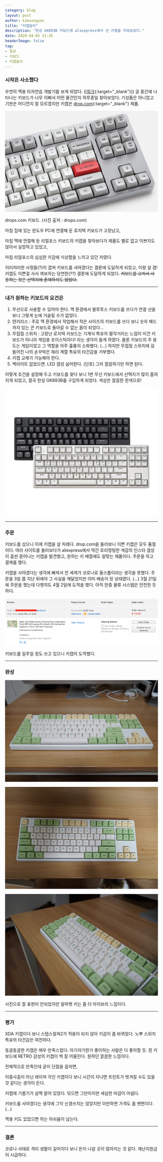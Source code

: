 ```yaml
---
category: blog
layout: post
author: kimsungyoo
title: "키캡놀이"
description: "한성 GK893B 키보드에 aliexpress에서 산 키캡을 끼워보았다."
date: 2020-04-02 21:35
headerImage: false
tag:
- 일상
- 키보드
- 키캡놀이
---
```

### 시작은 사소했다

우연히 맥용 타자연습 개발기를 보게 되었다.
([[링크](https://medium.com/@jungkim/%ED%95%98%EB%82%98-%ED%83%80%EC%9E%90-%EC%97%B0%EC%8A%B5-%EA%B0%9C%EB%B0%9C%ED%9B%84%EA%B8%B0-1e4391b323bf){:target="_blank"}])
글 중간에 나타나는 키보드가 너무 이뻐서 어떤 물건인지 하루종일 찾아보았다. 기성품은 아니었고 기판은 어디껀지 잘 모르겠지만 키캡은 [drop.com](https://drop.com/buy/drop-matt3o-mt3-dev-tty-keycap-set){:target="_blank"} 제품.

![drops.com keyboard](/assets/images/post/2020-04-02/drops_keyboard.png)
<figcaption>drops.com 키보드. (사진 출처 : drops.com)</figcaption>

마침 집에 있는 윈도우 PC에 연결해 둔 로지텍 키보드가 고장났고,

마침 맥에 연결해 둔 리얼포스 키보드의 키캡을 찾아보다가 제품도 별로 없고 이쁘지도 않아서 실망하고 있었고,

마침 리얼포스의 심심한 키감에 식상함을 느끼고 있던 차였다.

이러저러한 사정들(?)이 겹쳐 키보드를 샤야겠다는 결론에 도달하게 되었고,
이왕 살 겸! 키캡도 이쁜걸 사서 껴보자는 당연한(??) 결론에 도달하게 되었다.
~~키보드를 고쳐서 사용하는 것은 선택지에 존재하지도 않았다.~~

---

### 내가 원하는 키보드의 요건은

1. 무선으로 사용할 수 있어야 한다. 맥 환경에서 블루투스 키보드를 쓰다가 연결 선을 보니 그렇게 눈에 거슬릴 수가 없었다.
2. 텐키리스 : 주로 맥 환경에서 작업해서 작은 사이즈의 키보드를 쓰다 보니 숫자 패드까지 있는 큰 키보드로 돌아갈 수 없는 몸이 되었다...
3. 무접점 스위치 : 고장난 로지텍 키보드는 기계식 특유의 딸각거리는 느낌이 이건 키보드가 아니라 게임용 조이스틱이다! 라는 생각이 들게 하였다.
물론 키보드의 주 용도는 게임이었고 그 역할을 아주 훌륭히 소화했다. (...)
하지만 무접점 스위치에 길들어진 나의 손꾸락은 체리 계열 특유의 타건감을 거부했다.
4. 키캡 교체가 가능해야 한다.
5. 백라이트 없었으면. LED 갬성 싫어한다. (단호) 그저 깔끔하기만 하면 된다.

이렇게 조건을 설정해 두고 키보드를 찾다 보니 1번 무선 키보드에서 선택지가 많이 좁혀지게 되었고, 결국 한성 GK893B를 구입하게 되었다.
색상은 깔끔한 흰색으로!

![한성 GK-893B](/assets/images/post/2020-04-02/gk-893b.png)

---

### 주문

키보드를 샀으니 이제 키캡을 살 차례다. drop.com을 둘러보니 이쁜 키캡은 모두 품절이다.
여러 사이트를 둘러보다가 aliexpress에서 약간 흐리멍텅한 색감의 인스타 갬성이 흠씬 묻어나는 키캡을 발견했고, 원하는 키 배열에도 알맞는 제품이다.
주문을 하고 결제를 했다.

키캡을 사야겠다는 생각에 빠져서 전 세계가 코로나로 올스톱이라는 생각을 못했다.
주문을 3일 쯤 지난 뒤에야 그 사실을 깨달았지만 이미 배송이 된 상태였다. (...)
3월 21일에 주문을 했는데 다행히도 4월 2일에 도착을 했다. 아직 한중 물류 시스템은 안전한 듯 하다.

![주문](/assets/images/post/2020-04-02/order.png)

키보드를 일주일 정도 쓰고 있으니 키캡이 도착했다.

---

### 완성

![키캡놀이](/assets/images/post/2020-04-02/DSC01919.jpeg)

![키캡놀이](/assets/images/post/2020-04-02/DSC01920.jpeg)

![키캡놀이](/assets/images/post/2020-04-02/DSC01922.jpeg)

사진으로 잘 표현이 안되었지만 알파벳 키는 좀 더 아이보리 느낌이다.

---

### 평가

XDA 키캡이다 보니 스텝스컬쳐2가 적용이 되지 않아 키감이 좀 바뀌었다.
노뿌 스위치 특유의 타건감은 여전하다.

동글동글한 키캡은 매우 만족스럽다.
아기자기한거 좋아하는 사람은 다 좋아할 듯. 
흰 키보드에 RETRO 감성의 키캡이 썩 잘 어울린다.
원하던 깔끔한 느낌이다.

전체적으로 만족인데 굳이 단점을 꼽자면,

이중사출이 아닌 레이져 각인 키캡이다 보니 시간이 지나면 프린트가 벗겨질 수도 있을것 같다는 생각이 든다.

키캡에 기름기가 살짝 묻어 있었다. 닦으면 그만이지만 세심한 마감이 아쉽다.

키보드를 사야겠다는 생각에 그닥 신경쓰지는 않았지만 이만하면 가격도 좀 쌘편이다. (...)

맥용 키도 있었으면 하는 아쉬움이 남는다.

---

### 결론

코로나 사태로 격리 생활이 길어지다 보니 돈이 나갈 곳이 많아지는 것 같다.
재난지원금이 시급하다.

